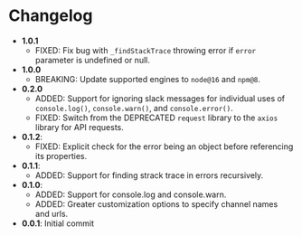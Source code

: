 # Changelog
- **1.0.1**
	- FIXED: Fix bug with `_findStackTrace` throwing error if `error` parameter is undefined or null.
- **1.0.0**
	- BREAKING: Update supported engines to `node@16` and `npm@8`.
- **0.2.0**
	- ADDED: Support for ignoring slack messages for individual uses of `console.log()`, `console.warn()`, and `console.error()`.
	- FIXED: Switch from the DEPRECATED `request` library to the `axios` library for API requests.
- **0.1.2**:
	- FIXED: Explicit check for the error being an object before referencing its properties.
- **0.1.1**:
	- ADDED: Support for finding strack trace in errors recursively.
- **0.1.0**:
	- ADDED: Support for console.log and console.warn.
	- ADDED: Greater customization options to specify channel names and urls.
- **0.0.1**: Initial commit
